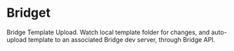 Bridget
=======

Bridge Template Upload. 
Watch local template folder for changes, and auto-upload template to an associated Bridge dev server, through Bridge API.
